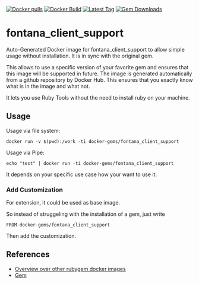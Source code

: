 [![Docker pulls](https://img.shields.io/docker/pulls/rubygem/fontana_client_support.svg)](https://hub.docker.com/r/rubygem/fontana_client_support/)
[![Docker Build](https://img.shields.io/docker/automated/rubygem/fontana_client_support.svg)](https://hub.docker.com/r/rubygem/fontana_client_support/)
[![Latest Tag](https://img.shields.io/github/tag/docker-rubygem/fontana_client_support.svg)](https://hub.docker.com/r/rubygem/fontana_client_support/)
[![Gem Downloads](https://img.shields.io/gem/dt/fontana_client_support.svg)](https://rubygems.org/gems/fontana_client_support/)
# fontana_client_support

Auto-Generated Docker image for fontana_client_support to allow simple usage without installation.
It is in sync with the original gem.

This allows to use a specific version of your favorite gem and ensures that this image will be supported in future.
The image is generated automatically from a github repository by Docker Hub.
This ensures that you exactly know what is in the image and what not.

It lets you use Ruby Tools without the need to install ruby on your machine.

## Usage

Usage via file system:

`docker run -v $(pwd):/work -ti docker-gems/fontana_client_support`

Usage via Pipe:

`echo "test" | docker run -ti docker-gems/fontana_client_support`

It depends on your specific use case how your want to use it.

### Add Customization

For extension, it could be used as base image.

So instead of struggeling with the installation of a gem, just write

`FROM docker-gems/fontana_client_support`

Then add the customization.

## References

 - [Overview over other rubygem docker images](https://github.com/thinkbot/docker-rubygem)
 - [Gem](https://rubygems.org/gems/fontana_client_support/)
